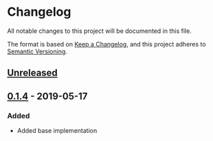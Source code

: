 # Changelog
All notable changes to this project will be documented in this file.

The format is based on [Keep a Changelog](https://keepachangelog.com/en/1.0.0/),
and this project adheres to [Semantic Versioning](https://semver.org/spec/v2.0.0.html).

## [Unreleased]

## [0.1.4] - 2019-05-17
### Added
- Added base implementation

[Unreleased]: https://github.com/AckeeCZ/unicore/compare/v0.1.4...HEAD
[0.1.4]: https://github.com/AckeeCZ/unicore/compare/298eccb...v0.1.4
